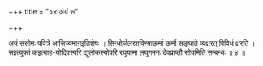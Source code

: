 +++
title = "०४ अयं स"

+++

अयं ससोमः पवित्रे आसिच्यमानइतिशेषः । सिन्धोर्जलस्राविण्याऊर्मा ऊर्मौ सङ्घाते व्यक्षरत् विविधं क्षरति । सइत्युक्तं कइत्याह-योदिवस्परि द्युलोकस्योपरि रघुयामा लघुगमनः देवप्राप्तौ सोयमिति सम्बन्धः ॥ ४ ॥